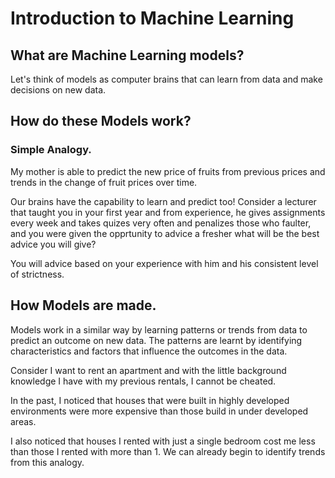# Introduction to Machine Learning

## What are Machine Learning models?

Let's think of models as computer brains that can learn from data and make decisions on new data.

## How do these Models work?

### Simple Analogy.

My mother is able to predict the new price of fruits from previous prices and trends in the change of fruit prices over time.

Our brains have the capability to learn and predict too! Consider a lecturer that taught you in your first year and from experience, he gives assignments every week and takes quizes very often and penalizes those who faulter, and you were given the opprtunity to advice a fresher what will be the best advice you will give?

You will advice based on your experience with him and his consistent level of strictness.

## How Models are made.

Models work in a similar way by learning patterns or trends from data to predict an outcome on new data. The patterns are learnt by identifying characteristics and factors that influence the outcomes in the data.

Consider I want to rent an apartment and with the little background knowledge I have with my previous rentals, I cannot be cheated.

In the past, I noticed that houses that were built in highly developed environments were more expensive than those build in under developed areas.

I also noticed that houses I rented with just a single bedroom cost me less than those I rented with more than 1. We can already begin to identify trends from this analogy.
